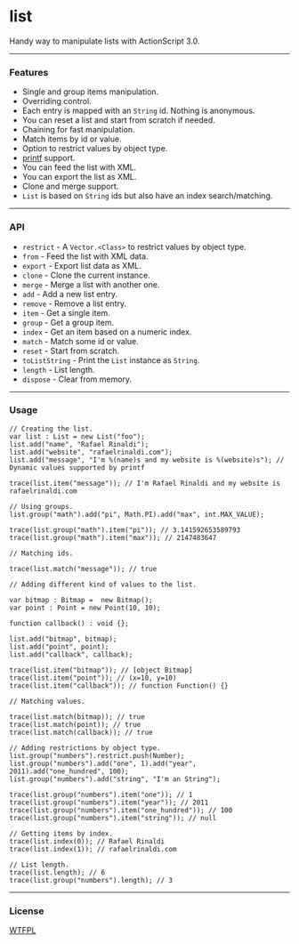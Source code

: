 [license]: http://github.com/rafaelrinaldi/list/blob/master/license.txt
[printf]: http://github.com/arthur-debert/printf-as3

# list
Handy way to manipulate lists with ActionScript 3.0.

---
### Features
- Single and group items manipulation.
- Overriding control.
- Each entry is mapped with an `String` id. Nothing is anonymous.
- You can reset a list and start from scratch if needed.
- Chaining for fast manipulation.
- Match items by id or value.
- Option to restrict values by object type.
- [printf][printf] support.
- You can feed the list with XML.
- You can export the list as XML.
- Clone and merge support.
- `List` is based on `String` ids but also have an index search/matching.

---
### API
- `restrict` - A `Vector.<Class>` to restrict values by object type.
- `from` - Feed the list with XML data.
- `export` - Export list data as XML.
- `clone` - Clone the current instance.
- `merge` - Merge a list with another one.
- `add` - Add a new list entry.
- `remove` - Remove a list entry.
- `item` - Get a single item.
- `group` - Get a group item.
- `index` - Get an item based on a numeric index.
- `match` - Match some id or value.
- `reset` - Start from scratch.
- `toListString` - Print the `List` instance as `String`.
- `length` - List length.
- `dispose` - Clear from memory.

---
### Usage

	// Creating the list.
	var list : List = new List("foo");
	list.add("name", "Rafael Rinaldi");
	list.add("website", "rafaelrinaldi.com");
	list.add("message", "I'm %(name)s and my website is %(website)s"); // Dynamic values supported by printf
	
	trace(list.item("message")); // I'm Rafael Rinaldi and my website is rafaelrinaldi.com
	
	// Using groups.
	list.group("math").add("pi", Math.PI).add("max", int.MAX_VALUE);
	
	trace(list.group("math").item("pi")); // 3.141592653589793
	trace(list.group("math").item("max")); // 2147483647
	
	// Matching ids.
	
	trace(list.match("message")); // true
	
	// Adding different kind of values to the list.
	
	var bitmap : Bitmap =  new Bitmap();
	var point : Point = new Point(10, 10);
	
	function callback() : void {};
	
	list.add("bitmap", bitmap);
	list.add("point", point);
	list.add("callback", callback);
	
	trace(list.item("bitmap")); // [object Bitmap]
	trace(list.item("point")); // (x=10, y=10)
	trace(list.item("callback")); // function Function() {}
	
	// Matching values.
	
	trace(list.match(bitmap)); // true
	trace(list.match(point)); // true
	trace(list.match(callback)); // true
	
	// Adding restrictions by object type.
	list.group("numbers").restrict.push(Number);
	list.group("numbers").add("one", 1).add("year", 2011).add("one_hundred", 100);
	list.group("numbers").add("string", "I'm an String");
	
	trace(list.group("numbers").item("one")); // 1
	trace(list.group("numbers").item("year")); // 2011
	trace(list.group("numbers").item("one_hundred")); // 100
	trace(list.group("numbers").item("string")); // null
	
	// Getting items by index.
	trace(list.index(0)); // Rafael Rinaldi
	trace(list.index(1)); // rafaelrinaldi.com
	
	// List length.
	trace(list.length); // 6
	trace(list.group("numbers").length); // 3

---
### License
[WTFPL][license]